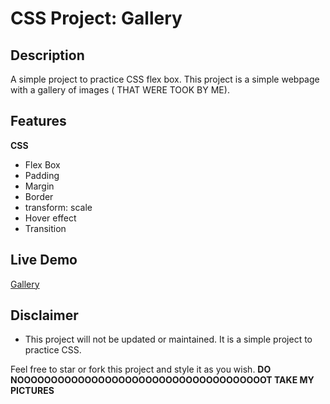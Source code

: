 # CSS Project: Gallery

## Description

A simple project to practice CSS flex box. This project is a simple webpage with a gallery of images ( THAT WERE TOOK BY ME).

## Features

**CSS**

-   Flex Box
-   Padding
-   Margin
-   Border
-   transform: scale
-   Hover effect
-   Transition

## Live Demo

[Gallery](https://eddking-qs.github.io/CSS-Mini_Projects-Gallery/)

## Disclaimer

-   This project will not be updated or maintained. It is a simple project to practice CSS.

Feel free to star or fork this project and style it as you wish.
**DO NOOOOOOOOOOOOOOOOOOOOOOOOOOOOOOOOOOOOOT TAKE MY PICTURES**

